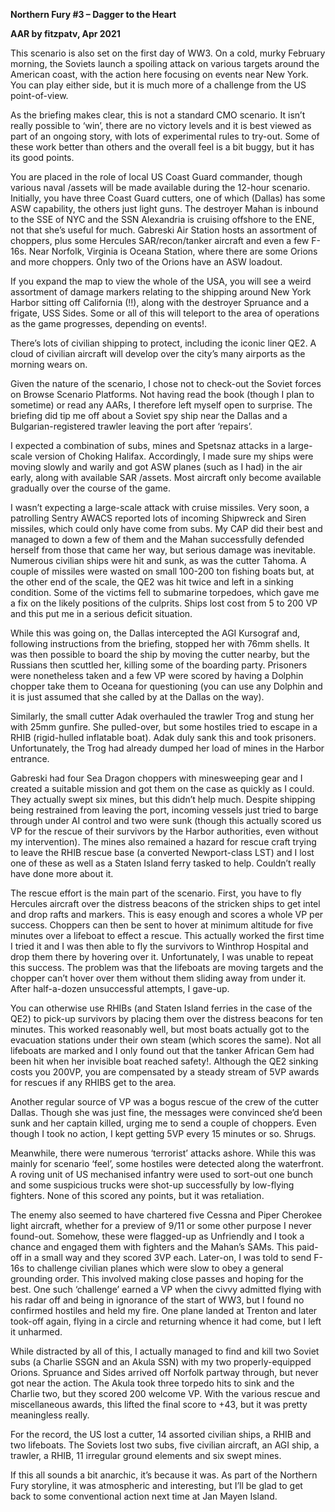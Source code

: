 **<span class="underline">Northern Fury \#3 – Dagger to the
Heart</span>**

**<span class="underline">AAR by fitzpatv, Apr 2021</span>**

This scenario is also set on the first day of WW3. On a cold, murky
February morning, the Soviets launch a spoiling attack on various
targets around the American coast, with the action here focusing on
events near New York. You can play either side, but it is much more of a
challenge from the US point-of-view.

As the briefing makes clear, this is not a standard CMO scenario. It
isn’t really possible to ‘win’, there are no victory levels and it is
best viewed as part of an ongoing story, with lots of experimental rules
to try-out. Some of these work better than others and the overall feel
is a bit buggy, but it has its good points.

You are placed in the role of local US Coast Guard commander, though
various naval /assets will be made available during the 12-hour scenario.
Initially, you have three Coast Guard cutters, one of which (Dallas) has
some ASW capability, the others just light guns. The destroyer Mahan is
inbound to the SSE of NYC and the SSN Alexandria is cruising offshore to
the ENE, not that she’s useful for much. Gabreski Air Station hosts an
assortment of choppers, plus some Hercules SAR/recon/tanker aircraft and
even a few F-16s. Near Norfolk, Virginia is Oceana Station, where there
are some Orions and more choppers. Only two of the Orions have an ASW
loadout.

If you expand the map to view the whole of the USA, you will see a weird
assortment of damage markers relating to the shipping around New York
Harbor sitting off California (\!\!), along with the destroyer Spruance
and a frigate, USS Sides. Some or all of this will teleport to the area
of operations as the game progresses, depending on events\!.

There’s lots of civilian shipping to protect, including the iconic liner
QE2. A cloud of civilian aircraft will develop over the city’s many
airports as the morning wears on.

Given the nature of the scenario, I chose not to check-out the Soviet
forces on Browse Scenario Platforms. Not having read the book (though I
plan to sometime) or read any AARs, I therefore left myself open to
surprise. The briefing did tip me off about a Soviet spy ship near the
Dallas and a Bulgarian-registered trawler leaving the port after
‘repairs’.

I expected a combination of subs, mines and Spetsnaz attacks in a
large-scale version of Choking Halifax. Accordingly, I made sure my
ships were moving slowly and warily and got ASW planes (such as I had)
in the air early, along with available SAR /assets. Most aircraft only
become available gradually over the course of the game.

I wasn’t expecting a large-scale attack with cruise missiles. Very soon,
a patrolling Sentry AWACS reported lots of incoming Shipwreck and Siren
missiles, which could only have come from subs. My CAP did their best
and managed to down a few of them and the Mahan successfully defended
herself from those that came her way, but serious damage was inevitable.
Numerous civilian ships were hit and sunk, as was the cutter Tahoma. A
couple of missiles were wasted on small 100-200 ton fishing boats but,
at the other end of the scale, the QE2 was hit twice and left in a
sinking condition. Some of the victims fell to submarine torpedoes,
which gave me a fix on the likely positions of the culprits. Ships lost
cost from 5 to 200 VP and this put me in a serious deficit situation.

While this was going on, the Dallas intercepted the AGI Kursograf and,
following instructions from the briefing, stopped her with 76mm shells.
It was then possible to board the ship by moving the cutter nearby, but
the Russians then scuttled her, killing some of the boarding party.
Prisoners were nonetheless taken and a few VP were scored by having a
Dolphin chopper take them to Oceana for questioning (you can use any
Dolphin and it is just assumed that she called by at the Dallas on the
way).

Similarly, the small cutter Adak overhauled the trawler Trog and stung
her with 25mm gunfire. She pulled-over, but some hostiles tried to
escape in a RHIB (rigid-hulled inflatable boat). Adak duly sank this and
took prisoners. Unfortunately, the Trog had already dumped her load of
mines in the Harbor entrance.

Gabreski had four Sea Dragon choppers with minesweeping gear and I
created a suitable mission and got them on the case as quickly as I
could. They actually swept six mines, but this didn’t help much. Despite
shipping being restrained from leaving the port, incoming vessels just
tried to barge through under AI control and two were sunk (though this
actually scored us VP for the rescue of their survivors by the Harbor
authorities, even without my intervention). The mines also remained a
hazard for rescue craft trying to leave the RHIB rescue base (a
converted Newport-class LST) and I lost one of these as well as a Staten
Island ferry tasked to help. Couldn’t really have done more about it.

The rescue effort is the main part of the scenario. First, you have to
fly Hercules aircraft over the distress beacons of the stricken ships to
get intel and drop rafts and markers. This is easy enough and scores a
whole VP per success. Choppers can then be sent to hover at minimum
altitude for five minutes over a lifeboat to effect a rescue. This
actually worked the first time I tried it and I was then able to fly the
survivors to Winthrop Hospital and drop them there by hovering over it.
Unfortunately, I was unable to repeat this success. The problem was that
the lifeboats are moving targets and the chopper can’t hover over them
without them sliding away from under it. After half-a-dozen unsuccessful
attempts, I gave-up.

You can otherwise use RHIBs (and Staten Island ferries in the case of
the QE2) to pick-up survivors by placing them over the distress beacons
for ten minutes. This worked reasonably well, but most boats actually
got to the evacuation stations under their own steam (which scores the
same). Not all lifeboats are marked and I only found out that the tanker
African Gem had been hit when her invisible boat reached safety\!.
Although the QE2 sinking costs you 200VP, you are compensated by a
steady stream of 5VP awards for rescues if any RHIBS get to the area.

Another regular source of VP was a bogus rescue of the crew of the
cutter Dallas. Though she was just fine, the messages were convinced
she’d been sunk and her captain killed, urging me to send a couple of
choppers. Even though I took no action, I kept getting 5VP every 15
minutes or so. Shrugs.

Meanwhile, there were numerous ‘terrorist’ attacks ashore. While this
was mainly for scenario ‘feel’, some hostiles were detected along the
waterfront. A roving unit of US mechanised infantry were used to
sort-out one bunch and some suspicious trucks were shot-up successfully
by low-flying fighters. None of this scored any points, but it was
retaliation.

The enemy also seemed to have chartered five Cessna and Piper Cherokee
light aircraft, whether for a preview of 9/11 or some other purpose I
never found-out. Somehow, these were flagged-up as Unfriendly and I took
a chance and engaged them with fighters and the Mahan’s SAMs. This
paid-off in a small way and they scored 3VP each. Later-on, I was told
to send F-16s to challenge civilian planes which were slow to obey a
general grounding order. This involved making close passes and hoping
for the best. One such ‘challenge’ earned a VP when the civvy admitted
flying with his radar off and being in ignorance of the start of WW3,
but I found no confirmed hostiles and held my fire. One plane landed at
Trenton and later took-off again, flying in a circle and returning
whence it had come, but I left it unharmed.

While distracted by all of this, I actually managed to find and kill two
Soviet subs (a Charlie SSGN and an Akula SSN) with my two
properly-equipped Orions. Spruance and Sides arrived off Norfolk partway
through, but never got near the action. The Akula took three torpedo
hits to sink and the Charlie two, but they scored 200 welcome VP. With
the various rescue and miscellaneous awards, this lifted the final score
to +43, but it was pretty meaningless really.

For the record, the US lost a cutter, 14 assorted civilian ships, a RHIB
and two lifeboats. The Soviets lost two subs, five civilian aircraft, an
AGI ship, a trawler, a RHIB, 11 irregular ground elements and six swept
mines.

If this all sounds a bit anarchic, it’s because it was. As part of the
Northern Fury storyline, it was atmospheric and interesting, but I’ll be
glad to get back to some conventional action next time at Jan Mayen
Island.
